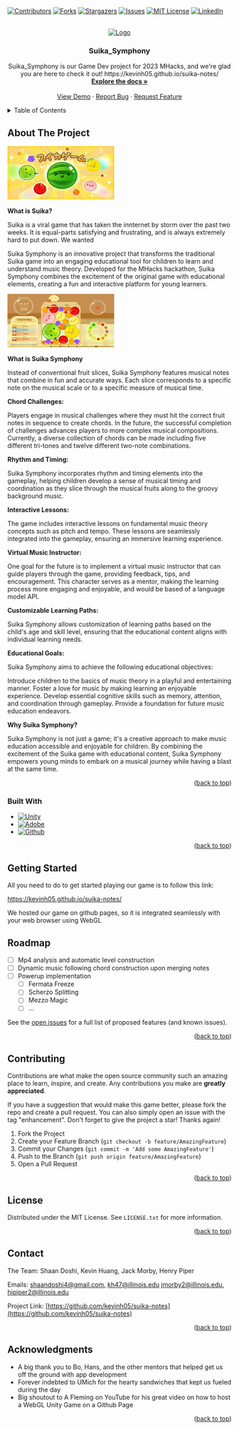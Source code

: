 <!-- Improved compatibility of back to top link: See: https://github.com/othneildrew/Best-README-Template/pull/73 -->
<a name="readme-top"></a>

<!-- PROJECT SHIELDS -->
<!--
*** I'm using markdown "reference style" links for readability.
*** Reference links are enclosed in brackets [ ] instead of parentheses ( ).
*** See the bottom of this document for the declaration of the reference variables
*** for contributors-url, forks-url, etc.
-->
[![Contributors][contributors-shield]][contributors-url]
[![Forks][forks-shield]][forks-url]
[![Stargazers][stars-shield]][stars-url]
[![Issues][issues-shield]][issues-url]
[![MIT License][license-shield]][license-url]
[![LinkedIn][linkedin-shield]][linkedin-url]


<!-- PROJECT LOGO -->
<br />
<div align="center">
  <a href="https://github.com/kevinh05/suika-notes">
    <img src="readme-assets/16thCropped.png" alt="Logo" width="120" height="120">
  </a>

<h3 align="center">Suika_Symphony</h3>

  <p align="center">
    Suika_Symphony is our Game Dev project for 2023 MHacks, and we're glad you are here to check it out! https://kevinh05.github.io/suika-notes/
    <br />
    <a href="https://github.com/kevinh05/suika-notes"><strong>Explore the docs »</strong></a>
    <br />
    <br />
    <a href="https://github.com/kevinh05/suika-notes">View Demo</a>
    ·
    <a href="https://github.com/kevinh05/suika-notes/issues">Report Bug</a>
    ·
    <a href="https://github.com/kevinh05/suika-notes/issues">Request Feature</a>
  </p>
</div>



<!-- TABLE OF CONTENTS -->
<details>
  <summary>Table of Contents</summary>
  <ol>
    <li>
      <a href="#about-the-project">About The Project</a>
      <ul>
        <li><a href="#built-with">Built With</a></li>
      </ul>
    </li>
	<li><a href="#getting-started">Usage</a></li>
    <li><a href="#roadmap">Roadmap</a></li>
    <li><a href="#contributing">Contributing</a></li>
    <li><a href="#license">License</a></li>
    <li><a href="#contact">Contact</a></li>
    <li><a href="#acknowledgments">Acknowledgments</a></li>
  </ol>
</details>

<!-- ABOUT THE PROJECT -->
## About The Project

<img src="readme-assets/suika-title.png" alt="Logo" width="240" height="120">

**What is Suika?**

Suika is a viral game that has taken the innternet by storm over the past two weeks. It is equal-parts satisfying and frustrating, and is always extremely hard to put down. We wanted 

Suika Symphony is an innovative project that transforms the traditional Suika game into an engaging educational tool for children to learn and understand music theory. Developed for the MHacks hackathon, Suika Symphony combines the excitement of the original game with educational elements, creating a fun and interactive platform for young learners.

<img src="readme-assets/suika-beginner-tips.png" alt="Logo" width="240" height="120">

**What is Suika Symphony**

Instead of conventional fruit slices, Suika Symphony features musical notes that combine in fun and accurate ways. Each slice corresponds to a specific note on the musical scale or to a specific measure of musical time.

**Chord Challenges:**

Players engage in musical challenges where they must hit the correct fruit notes in sequence to create chords. In the future, the successful completion of challenges advances players to more complex musical compositions. Currently, a diverse collection of chords can be made including five different tri-tones and twelve different two-note combinations. 

**Rhythm and Timing:**

Suika Symphony incorporates rhythm and timing elements into the gameplay, helping children develop a sense of musical timing and coordination as they slice through the musical fruits along to the groovy background music.

**Interactive Lessons:**

The game includes interactive lessons on fundamental music theory concepts such as pitch and tempo. These lessons are seamlessly integrated into the gameplay, ensuring an immersive learning experience.

**Virtual Music Instructor:**

One goal for the future is to implement a virtual music instructor that can guide players through the game, providing feedback, tips, and encouragement. This character serves as a mentor, making the learning process more engaging and enjoyable, and would be based of a language model API.

**Customizable Learning Paths:**

Suika Symphony allows customization of learning paths based on the child's age and skill level, ensuring that the educational content aligns with individual learning needs.

**Educational Goals:**

Suika Symphony aims to achieve the following educational objectives:

Introduce children to the basics of music theory in a playful and entertaining manner.
Foster a love for music by making learning an enjoyable experience.
Develop essential cognitive skills such as memory, attention, and coordination through gameplay.
Provide a foundation for future music education endeavors.

**Why Suika Symphony?**

Suika Symphony is not just a game; it's a creative approach to make music education accessible and enjoyable for children. By combining the excitement of the Suika game with educational content, Suika Symphony empowers young minds to embark on a musical journey while having a blast at the same time.

<p align="right">(<a href="#readme-top">back to top</a>)</p>

### Built With

* [![Unity][Unity.com]][Unity-url]
* [![Adobe][Adobe.com]][Adobe-url]
* [![Github][Github.com]][Github-url]
<!-- * [![Next][Next.js]][Next-url]
* [![React][React.js]][React-url]
* [![Vue][Vue.js]][Vue-url]
* [![Angular][Angular.io]][Angular-url]
* [![Svelte][Svelte.dev]][Svelte-url]
* [![Laravel][Laravel.com]][Laravel-url]
* [![Bootstrap][Bootstrap.com]][Bootstrap-url]
* [![JQuery][JQuery.com]][JQuery-url] -->

<p align="right">(<a href="#readme-top">back to top</a>)</p>



<!-- GETTING STARTED -->
## Getting Started

All you need to do to get started playing our game is to follow this link:

https://kevinh05.github.io/suika-notes/

We hosted our game on github pages, so it is integrated seamlessly with your web browser using WebGL



<!-- ROADMAP -->
## Roadmap

- [ ] Mp4 analysis and automatic level construction
- [ ] Dynamic music following chord construction upon merging notes
- [ ] Powerup implementation
    - [ ] Fermata Freeze
	- [ ] Scherzo Splitting
	- [ ] Mezzo Magic
	- [ ] ...

See the [open issues](https://github.com/kevinh05/suika-notes/issues) for a full list of proposed features (and known issues).

<p align="right">(<a href="#readme-top">back to top</a>)</p>



<!-- CONTRIBUTING -->
## Contributing

Contributions are what make the open source community such an amazing place to learn, inspire, and create. Any contributions you make are **greatly appreciated**.

If you have a suggestion that would make this game better, please fork the repo and create a pull request. You can also simply open an issue with the tag "enhancement".
Don't forget to give the project a star! Thanks again!

1. Fork the Project
2. Create your Feature Branch (`git checkout -b feature/AmazingFeature`)
3. Commit your Changes (`git commit -m 'Add some AmazingFeature'`)
4. Push to the Branch (`git push origin feature/AmazingFeature`)
5. Open a Pull Request

<p align="right">(<a href="#readme-top">back to top</a>)</p>



<!-- LICENSE -->
## License

Distributed under the MIT License. See `LICENSE.txt` for more information.

<p align="right">(<a href="#readme-top">back to top</a>)</p>



<!-- CONTACT -->
## Contact

The Team: Shaan Doshi, Kevin Huang, Jack Morby, Henry Piper

Emails: shaandoshi4@gmail.com, kh47@illinois.edu jmorby2@illinois.edu, hjpiper2@illinois.edu

Project Link: [https://github.com/kevinh05/suika-notes](https://github.com/kevinh05/suika-notes)

<p align="right">(<a href="#readme-top">back to top</a>)</p>


<!-- ACKNOWLEDGMENTS -->
## Acknowledgments

* A big thank you to Bo, Hans, and the other mentors that helped get us off the ground with app development
* Forever indebted to UMich for the hearty sandwiches that kept us fueled during the day
* Big shoutout to A Fleming on YouTube for his great video on how to host a WebGL Unity Game on a Github Page

<p align="right">(<a href="#readme-top">back to top</a>)</p>



<!-- MARKDOWN LINKS & IMAGES -->
<!-- https://www.markdownguide.org/basic-syntax/#reference-style-links -->
[contributors-shield]: https://img.shields.io/github/contributors/kevinh05/suika-notes.svg?style=for-the-badge
[contributors-url]: https://github.com/kevinh05/suika-notes/graphs/contributors
[forks-shield]: https://img.shields.io/github/forks/kevinh05/suika-notes.svg?style=for-the-badge
[forks-url]: https://github.com/kevinh05/suika-notes/network/members
[stars-shield]: https://img.shields.io/github/stars/kevinh05/suika-notes.svg?style=for-the-badge
[stars-url]: https://github.com/kevinh05/suika-notes/stargazers
[issues-shield]: https://img.shields.io/github/issues/kevinh05/suika-notes.svg?style=for-the-badge
[issues-url]: https://github.com/kevinh05/suika-notes/issues
[license-shield]: https://img.shields.io/github/license/kevinh05/suika-notes.svg?style=for-the-badge
[license-url]: https://github.com/kevinh05/suika-notes/blob/master/LICENSE.txt
[linkedin-shield]: https://img.shields.io/badge/-LinkedIn-black.svg?style=for-the-badge&logo=linkedin&colorB=555
[linkedin-url]: https://linkedin.com/in/jack-morby
[product-screenshot]: images/screenshot.png
[Unity.com]: https://img.shields.io/badge/Unity-000000?style=for-the-badge&logo=unity&logoColor=white
[Unity-url]: https://unity.com/
[Adobe.com]: https://img.shields.io/badge/Adobe-DD0031?style=for-the-badge&logo=Adobe&logoColor=white
[Adobe-url]: https://adobe.com/
[Github.com]: https://img.shields.io/badge/Github_Pages-4A4A55?style=for-the-badge&logo=Github&logoColor=white
[Github-url]: https://github.com/